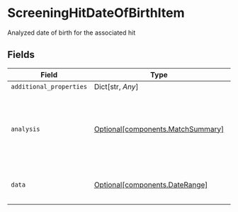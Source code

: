 # ScreeningHitDateOfBirthItem

Analyzed date of birth for the associated hit


## Fields

| Field                                                                        | Type                                                                         | Required                                                                     | Description                                                                  | Example                                                                      |
| ---------------------------------------------------------------------------- | ---------------------------------------------------------------------------- | ---------------------------------------------------------------------------- | ---------------------------------------------------------------------------- | ---------------------------------------------------------------------------- |
| `additional_properties`                                                      | Dict[str, *Any*]                                                             | :heavy_minus_sign:                                                           | N/A                                                                          |                                                                              |
| `analysis`                                                                   | [Optional[components.MatchSummary]](../../models/components/matchsummary.md) | :heavy_minus_sign:                                                           | Summary object reflecting the match result of the associated data            |                                                                              |
| `data`                                                                       | [Optional[components.DateRange]](../../models/components/daterange.md)       | :heavy_minus_sign:                                                           | A date range with a start and end date                                       | {"ending":"1966-06-30","beginning":"1966-06-01"}                             |